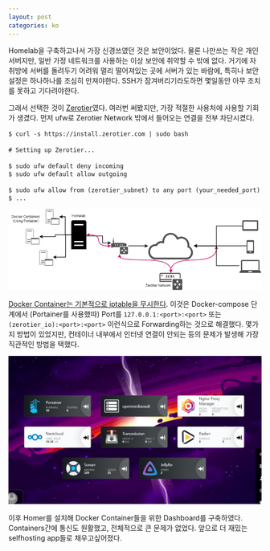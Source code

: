 ```yaml
---
layout: post
categories: ko
---
```


Homelab을 구축하고나서 가장 신경쓰였던 것은 보안이었다. 물론 나만쓰는 작은 개인 서버지만, 일반 가정 네트워크를 사용하는 이상 보안에 취약할 수 밖에 없다. 거기에 자취방에 서버를 돌려두기 어려워 멀리 떨어져있는 곳에 서버가 있는 바람에, 특히나 보안설정은 하나하나를 조심히 만져야한다. SSH가 잠겨버리기라도하면 몇일동안 아무 조치를 못하고 기다려야한다.

그래서 선택한 것이 [Zerotier](https://www.zerotier.com/)였다. 여러번 써봤지만, 가장 적절한 사용처에 사용할 기회가 생겼다. 먼저 ufw로 Zerotier Network 밖에서 들어오는 연결을 전부 차단시켰다.

```
$ curl -s https://install.zerotier.com | sudo bash

# Setting up Zerotier...

$ sudo ufw default deny incoming
$ sudo ufw default allow outgoing

$ sudo ufw allow from (zerotier_subnet) to any port (your_needed_port)
$ ...
```

![homelab diagram](img/homelab_diagram.png)

[Docker Container는 기본적으로 iptable을 무시한다](https://degreesofzero.com/article/docker-and-firewalls.html). 이것은 Docker-compose 단계에서 (Portainer를 사용했따) Port를 ```127.0.0.1:<port>:<port>``` 또는 ```(zerotier_io):<port>:<port>``` 이런식으로 Forwarding하는 것으로 해결했다. 몇가지 방법이 있었지만, 컨테이너 내부에서 인터넷 연결이 안되는 등의 문제가 발생해 가장 직관적인 방법을 택했다.

![homer dashboard](img/homer_dashboard.png)

이후 Homer를 설치해 Docker Container들을 위한 Dashboard를 구축하였다. Containers간에 통신도 원활했고, 전체적으로 큰 문제가 없었다. 앞으로 더 재밌는 selfhosting app들로 채우고싶어졌다.
